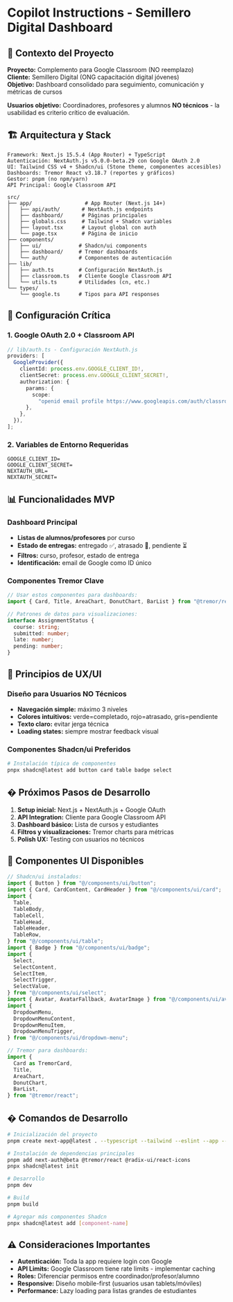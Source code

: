 # Copilot Instructions - Semillero Digital Dashboard

## 🎯 Contexto del Proyecto

**Proyecto:** Complemento para Google Classroom (NO reemplazo)  
**Cliente:** Semillero Digital (ONG capacitación digital jóvenes)  
**Objetivo:** Dashboard consolidado para seguimiento, comunicación y métricas de cursos

**Usuarios objetivo:** Coordinadores, profesores y alumnos **NO técnicos** - la usabilidad es criterio crítico de evaluación.

## 🏗️ Arquitectura y Stack

```
Framework: Next.js 15.5.4 (App Router) + TypeScript
Autenticación: NextAuth.js v5.0.0-beta.29 con Google OAuth 2.0
UI: Tailwind CSS v4 + Shadcn/ui (Stone theme, componentes accesibles)
Dashboards: Tremor React v3.18.7 (reportes y gráficos)
Gestor: pnpm (no npm/yarn)
API Principal: Google Classroom API
```

```
src/
├── app/                 # App Router (Next.js 14+)
│   ├── api/auth/       # NextAuth.js endpoints
│   ├── dashboard/      # Páginas principales
│   ├── globals.css     # Tailwind + Shadcn variables
│   ├── layout.tsx      # Layout global con auth
│   └── page.tsx        # Página de inicio
├── components/
│   ├── ui/            # Shadcn/ui components
│   ├── dashboard/     # Tremor dashboards
│   └── auth/          # Componentes de autenticación
├── lib/
│   ├── auth.ts        # Configuración NextAuth.js
│   ├── classroom.ts   # Cliente Google Classroom API
│   └── utils.ts       # Utilidades (cn, etc.)
└── types/
    └── google.ts      # Tipos para API responses
```

## 🔑 Configuración Crítica

### 1. Google OAuth 2.0 + Classroom API

```typescript
// lib/auth.ts - Configuración NextAuth.js
providers: [
  GoogleProvider({
    clientId: process.env.GOOGLE_CLIENT_ID!,
    clientSecret: process.env.GOOGLE_CLIENT_SECRET!,
    authorization: {
      params: {
        scope:
          "openid email profile https://www.googleapis.com/auth/classroom.courses.readonly https://www.googleapis.com/auth/classroom.rosters.readonly https://www.googleapis.com/auth/classroom.student-submissions.students.readonly",
      },
    },
  }),
];
```

### 2. Variables de Entorno Requeridas

```env
GOOGLE_CLIENT_ID=
GOOGLE_CLIENT_SECRET=
NEXTAUTH_URL=
NEXTAUTH_SECRET=
```

## 📊 Funcionalidades MVP

### Dashboard Principal

- **Listas de alumnos/profesores** por curso
- **Estado de entregas:** entregado ✅, atrasado 🔴, pendiente ⏳
- **Filtros:** curso, profesor, estado de entrega
- **Identificación:** email de Google como ID único

### Componentes Tremor Clave

```typescript
// Usar estos componentes para dashboards:
import { Card, Title, AreaChart, DonutChart, BarList } from "@tremor/react";

// Patrones de datos para visualizaciones:
interface AssignmentStatus {
  course: string;
  submitted: number;
  late: number;
  pending: number;
}
```

## 🎨 Principios de UX/UI

### Diseño para Usuarios NO Técnicos

- **Navegación simple:** máximo 3 niveles
- **Colores intuitivos:** verde=completado, rojo=atrasado, gris=pendiente
- **Texto claro:** evitar jerga técnica
- **Loading states:** siempre mostrar feedback visual

### Componentes Shadcn/ui Preferidos

```bash
# Instalación típica de componentes
pnpx shadcn@latest add button card table badge select
```

## � Próximos Pasos de Desarrollo

1. **Setup inicial:** Next.js + NextAuth.js + Google OAuth
2. **API Integration:** Cliente para Google Classroom API
3. **Dashboard básico:** Lista de cursos y estudiantes
4. **Filtros y visualizaciones:** Tremor charts para métricas
5. **Polish UX:** Testing con usuarios no técnicos

## 🎨 Componentes UI Disponibles

```typescript
// Shadcn/ui instalados:
import { Button } from "@/components/ui/button";
import { Card, CardContent, CardHeader } from "@/components/ui/card";
import {
  Table,
  TableBody,
  TableCell,
  TableHead,
  TableHeader,
  TableRow,
} from "@/components/ui/table";
import { Badge } from "@/components/ui/badge";
import {
  Select,
  SelectContent,
  SelectItem,
  SelectTrigger,
  SelectValue,
} from "@/components/ui/select";
import { Avatar, AvatarFallback, AvatarImage } from "@/components/ui/avatar";
import {
  DropdownMenu,
  DropdownMenuContent,
  DropdownMenuItem,
  DropdownMenuTrigger,
} from "@/components/ui/dropdown-menu";

// Tremor para dashboards:
import {
  Card as TremorCard,
  Title,
  AreaChart,
  DonutChart,
  BarList,
} from "@tremor/react";
```

## � Comandos de Desarrollo

```bash
# Inicialización del proyecto
pnpm create next-app@latest . --typescript --tailwind --eslint --app --src-dir

# Instalación de dependencias principales
pnpm add next-auth@beta @tremor/react @radix-ui/react-icons
pnpx shadcn@latest init

# Desarrollo
pnpm dev

# Build
pnpm build

# Agregar más componentes Shadcn
pnpx shadcn@latest add [component-name]
```

## ⚠️ Consideraciones Importantes

- **Autenticación:** Toda la app requiere login con Google
- **API Limits:** Google Classroom tiene rate limits - implementar caching
- **Roles:** Diferenciar permisos entre coordinador/profesor/alumno
- **Responsive:** Diseño mobile-first (usuarios usan tablets/móviles)
- **Performance:** Lazy loading para listas grandes de estudiantes
